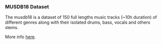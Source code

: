 ### MUSDB18 Dataset

The musdb18 is a dataset of 150 full lengths music tracks (~10h duration) of different genres along with their isolated drums, bass, vocals and others stems.

More info [here](https://sigsep.github.io/datasets/musdb.html).